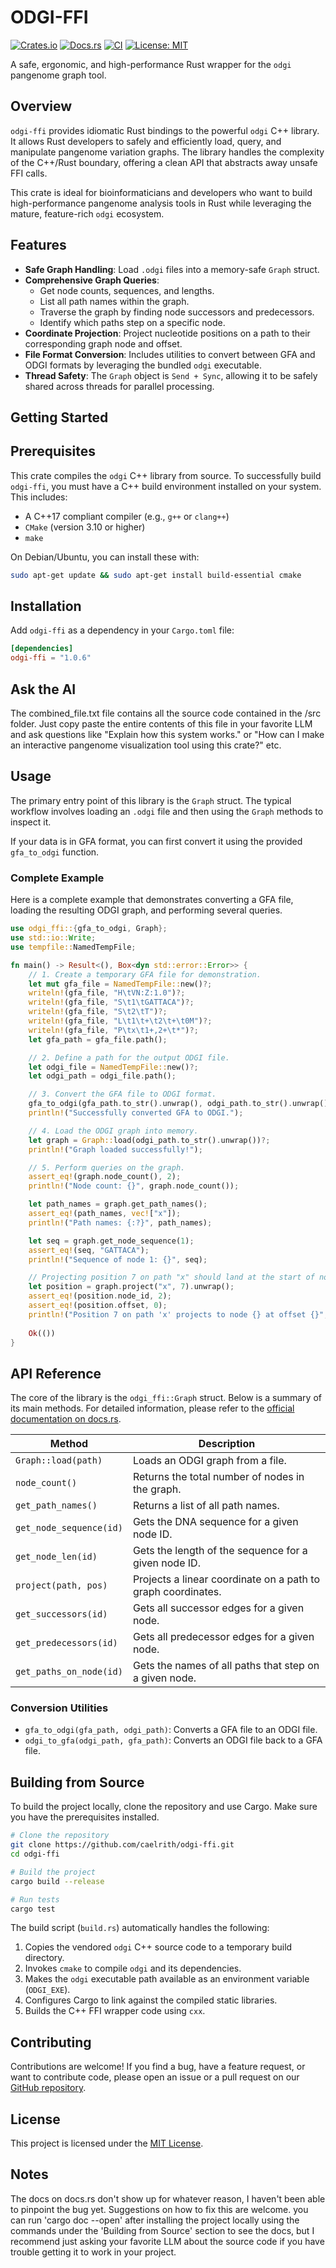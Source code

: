 # ODGI-FFI

[![Crates.io](https://img.shields.io/crates/v/odgi-ffi.svg)](https://crates.io/crates/odgi-ffi)
[![Docs.rs](https://docs.rs/odgi-ffi/badge.svg)](https://docs.rs/odgi-ffi)
[![CI](https://github.com/caelrith/odgi-ffi/actions/workflows/ci.yml/badge.svg)](https://github.com/caelrith/odgi-ffi/actions)
[![License: MIT](https://img.shields.io/badge/License-MIT-yellow.svg)](https://opensource.org/licenses/MIT)

A safe, ergonomic, and high-performance Rust wrapper for the `odgi` pangenome graph tool.

## Overview

`odgi-ffi` provides idiomatic Rust bindings to the powerful `odgi` C++ library. It allows Rust developers to safely and efficiently load, query, and manipulate pangenome variation graphs. The library handles the complexity of the C++/Rust boundary, offering a clean API that abstracts away unsafe FFI calls.

This crate is ideal for bioinformaticians and developers who want to build high-performance pangenome analysis tools in Rust while leveraging the mature, feature-rich `odgi` ecosystem.

## Features

-   **Safe Graph Handling**: Load `.odgi` files into a memory-safe `Graph` struct.
-   **Comprehensive Graph Queries**:
    -   Get node counts, sequences, and lengths.
    -   List all path names within the graph.
    -   Traverse the graph by finding node successors and predecessors.
    -   Identify which paths step on a specific node.
-   **Coordinate Projection**: Project nucleotide positions on a path to their corresponding graph node and offset.
-   **File Format Conversion**: Includes utilities to convert between GFA and ODGI formats by leveraging the bundled `odgi` executable.
-   **Thread Safety**: The `Graph` object is `Send + Sync`, allowing it to be safely shared across threads for parallel processing.

## Getting Started

## Prerequisites

This crate compiles the `odgi` C++ library from source. To successfully build `odgi-ffi`, you must have a C++ build environment installed on your system. This includes:

- A C++17 compliant compiler (e.g., `g++` or `clang++`)
- `CMake` (version 3.10 or higher)
- `make`

On Debian/Ubuntu, you can install these with:
```bash
sudo apt-get update && sudo apt-get install build-essential cmake
```

## Installation

Add `odgi-ffi` as a dependency in your `Cargo.toml` file:

```toml
[dependencies]
odgi-ffi = "1.0.6"
```

## Ask the AI

The combined_file.txt file contains all the source code contained in the /src folder. Just copy paste the entire contents of this file in your favorite LLM and ask questions like "Explain how this system works." or "How can I make an interactive pangenome visualization tool using this crate?" etc.

## Usage

The primary entry point of this library is the `Graph` struct. The typical workflow involves loading an `.odgi` file and then using the `Graph` methods to inspect it.

If your data is in GFA format, you can first convert it using the provided `gfa_to_odgi` function.



### Complete Example

Here is a complete example that demonstrates converting a GFA file, loading the resulting ODGI graph, and performing several queries.

```rust
use odgi_ffi::{gfa_to_odgi, Graph};
use std::io::Write;
use tempfile::NamedTempFile;

fn main() -> Result<(), Box<dyn std::error::Error>> {
    // 1. Create a temporary GFA file for demonstration.
    let mut gfa_file = NamedTempFile::new()?;
    writeln!(gfa_file, "H\tVN:Z:1.0")?;
    writeln!(gfa_file, "S\t1\tGATTACA")?;
    writeln!(gfa_file, "S\t2\tT")?;
    writeln!(gfa_file, "L\t1\t+\t2\t+\t0M")?;
    writeln!(gfa_file, "P\tx\t1+,2+\t*")?;
    let gfa_path = gfa_file.path();

    // 2. Define a path for the output ODGI file.
    let odgi_file = NamedTempFile::new()?;
    let odgi_path = odgi_file.path();

    // 3. Convert the GFA file to ODGI format.
    gfa_to_odgi(gfa_path.to_str().unwrap(), odgi_path.to_str().unwrap())?;
    println!("Successfully converted GFA to ODGI.");

    // 4. Load the ODGI graph into memory.
    let graph = Graph::load(odgi_path.to_str().unwrap())?;
    println!("Graph loaded successfully!");

    // 5. Perform queries on the graph.
    assert_eq!(graph.node_count(), 2);
    println!("Node count: {}", graph.node_count());

    let path_names = graph.get_path_names();
    assert_eq!(path_names, vec!["x"]);
    println!("Path names: {:?}", path_names);

    let seq = graph.get_node_sequence(1);
    assert_eq!(seq, "GATTACA");
    println!("Sequence of node 1: {}", seq);

    // Projecting position 7 on path "x" should land at the start of node 2 (0-based).
    let position = graph.project("x", 7).unwrap();
    assert_eq!(position.node_id, 2);
    assert_eq!(position.offset, 0);
    println!("Position 7 on path 'x' projects to node {} at offset {}", position.node_id, position.offset);
    
    Ok(())
}
```

## API Reference

The core of the library is the `odgi_ffi::Graph` struct. Below is a summary of its main methods. For detailed information, please refer to the [official documentation on docs.rs](https://docs.rs/odgi-ffi).

| Method                 | Description                                                              |
| ---------------------- | ------------------------------------------------------------------------ |
| `Graph::load(path)`    | Loads an ODGI graph from a file.                                         |
| `node_count()`         | Returns the total number of nodes in the graph.                          |
| `get_path_names()`     | Returns a list of all path names.                                        |
| `get_node_sequence(id)`| Gets the DNA sequence for a given node ID.                               |
| `get_node_len(id)`     | Gets the length of the sequence for a given node ID.                     |
| `project(path, pos)`   | Projects a linear coordinate on a path to graph coordinates.             |
| `get_successors(id)`   | Gets all successor edges for a given node.                               |
| `get_predecessors(id)` | Gets all predecessor edges for a given node.                             |
| `get_paths_on_node(id)`| Gets the names of all paths that step on a given node.                   |

### Conversion Utilities

-   `gfa_to_odgi(gfa_path, odgi_path)`: Converts a GFA file to an ODGI file.
-   `odgi_to_gfa(odgi_path, gfa_path)`: Converts an ODGI file back to a GFA file.

## Building from Source

To build the project locally, clone the repository and use Cargo. Make sure you have the prerequisites installed.

```bash
# Clone the repository
git clone https://github.com/caelrith/odgi-ffi.git
cd odgi-ffi

# Build the project
cargo build --release

# Run tests
cargo test
```

The build script (`build.rs`) automatically handles the following:
1.  Copies the vendored `odgi` C++ source code to a temporary build directory.
2.  Invokes `cmake` to compile `odgi` and its dependencies.
3.  Makes the `odgi` executable path available as an environment variable (`ODGI_EXE`).
4.  Configures Cargo to link against the compiled static libraries.
5.  Builds the C++ FFI wrapper code using `cxx`.

## Contributing

Contributions are welcome! If you find a bug, have a feature request, or want to contribute code, please open an issue or a pull request on our [GitHub repository](https://github.com/caelrith/odgi-ffi).

## License

This project is licensed under the [MIT License](LICENSE).

## Notes

The docs on docs.rs don't show up for whatever reason, I haven't been able to pinpoint the bug yet. Suggestions on how to fix this are welcome. you can run 'cargo doc --open' after installing the project locally using the commands under the 'Building from Source' section to see the docs, but I recommend just asking your favorite LLM about the source code if you have trouble getting it to work in your project.
